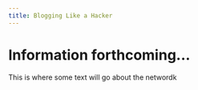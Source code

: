 ```yaml
---
title: Blogging Like a Hacker
---
```



# Information forthcoming...

This is where some text will go about the networdk
